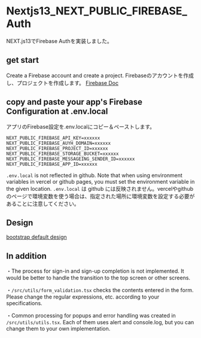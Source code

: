 # Nextjs13_NEXT_PUBLIC_FIREBASE_Auth
NEXT.js13でFirebase Authを実装しました。

## get start
Create a Firebase account and create a project.
Firebaseのアカウントを作成し、プロジェクトを作成します。
[Firebase Doc](https://firebase.google.com/docs?hl=ja)

## copy and paste your app's Firebase Configuration at .env.local
アプリのFirebase設定を.env.localにコピー＆ペーストします。
```
NEXT_PUBLIC_FIREBASE_API_KEY=xxxxxx
NEXT_PUBLIC_FIREBASE_AUYH_DOMAIN=xxxxxx
NEXT_PUBLIC_FIREBASE_PROJECT_ID=xxxxxx
NEXT_PUBLIC_FIREBASE_STORAGE_BUCKET=xxxxxx
NEXT_PUBLIC_FIREBASE_MESSAGEING_SENDER_ID=xxxxxx
NEXT_PUBLIC_FIREBASE_APP_ID=xxxxxx
```
`.env.local` is not reflected in github. Note that when using environment variables in vercel or github pages, you must set the environment variable in the given location.
`.env.local` は github には反映されません。vercelやgithubのページで環境変数を使う場合は、指定された場所に環境変数を設定する必要があることに注意してください。

## Design
[bootstrap default design](https://getbootstrap.jp/docs/5.0/forms/form-control/)

## In addition
・The process for sign-in and sign-up completion is not implemented. It would be better to handle the transition to the top screen or other screens.

・`/src/utils/form_validation.tsx` checks the contents entered in the form. Please change the regular expressions, etc. according to your specifications.

・Common processing for popups and error handling was created in `/src/utils/utils.tsx`. Each of them uses alert and console.log, but you can change them to your own implementation.
